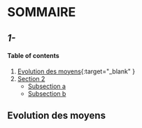 # **SOMMAIRE**

## *1-*

#### Table of contents

1. [Evolution des moyens](https://github.com/kevinniel/jeux-video/blob/master/Histoire/Evolution_des_moyens.md){:target="_blank" }
2. [Section 2](#section-2)
    - [Subsection a](#subsection-a)
    - [Subsection b](#subsection-b)

 ## Evolution des moyens
